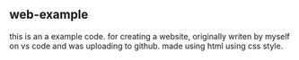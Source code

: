 ## web-example

this is an a example code. for creating a website, originally writen by myself on vs code and was uploading to github. made using html using css style.
